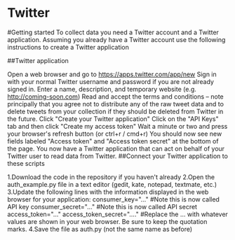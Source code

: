 # Twitter
#Getting started To collect data you need a Twitter account and a Twitter application. Assuming you already have a Twitter account use the following instructions to create a Twitter application

##Twitter application

Open a web browser and go to https://apps.twitter.com/app/new
Sign in with your normal Twitter username and password if you are not already signed in.
Enter a name, description, and temporary website (e.g. http://coming-soon.com)
Read and accept the terms and conditions – note principally that you agree not to distribute any of the raw tweet data and to delete tweets from your collection if they should be deleted from Twitter in the future.
Click "Create your Twitter application"
Click on the "API Keys" tab and then click "Create my access token"
Wait a minute or two and press your browser's refresh button (or ctrl+r / cmd+r)
You should now see new fields labeled "Access token" and "Access token secret" at the bottom of the page.
You now have a Twitter application that can act on behalf of your Twitter user to read data from Twitter.
##Connect your Twitter application to these scripts

1.Download the code in the repository if you haven't already
2.Open the auth_example.py file in a text editor (gedit, kate, notepad, textmate, etc.)
3.Update the following lines with the information displayed in the web browser for your application:
    consumer_key="..." #Note this is now called API key	
    consumer_secret="..." #Note this is now called API secret
    access_token="..." 
    access_token_secret="...."
    #Replace the … with whatever values are shown in your web browser. Be sure to keep the quotation marks.
4.Save the file as auth.py (not the same name as before)
